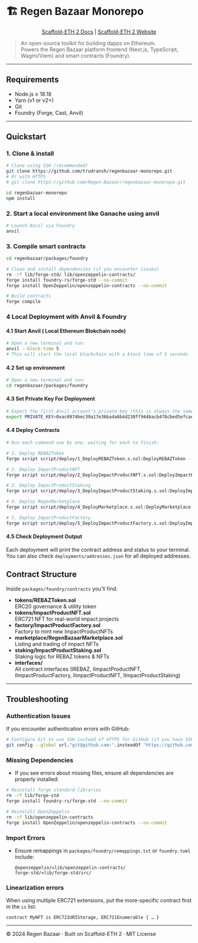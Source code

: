 # 🏗 Regen Bazaar Monorepo

<p align="center">
  <a href="https://docs.scaffoldeth.io">Scaffold-ETH 2 Docs</a> |
  <a href="https://scaffoldeth.io">Scaffold-ETH 2 Website</a>
</p>

> An open-source toolkit for building dapps on Ethereum.  
> Powers the Regen Bazaar platform frontend (Next.js, TypeScript, Wagmi/Viem) and smart contracts (Foundry).

---

## Requirements

- Node.js ≥ 18.18  
- Yarn (v1 or v2+)  
- Git  
- Foundry (Forge, Cast, Anvil)

---

## Quickstart

### 1. Clone & install

```bash
# Clone using SSH (recommended)
git clone https://github.com/trudransh/regenbazaar-monorepo.git
# Or with HTTPS
# git clone https://github.com/Regen-Bazaar/regenbazaar-monorepo.git

cd regenbazaar-monorepo
npm install
```

### 2. Start a local environment like Ganache using anvil

```bash
# Launch Anvil via Foundry
anvil
```

### 3. Compile smart contracts

```bash
cd regenbazaar/packages/foundry

# Clean and install dependencies (if you encounter issues)
rm -rf lib/forge-std/ lib/openzeppelin-contracts/
forge install foundry-rs/forge-std --no-commit
forge install OpenZeppelin/openzeppelin-contracts --no-commit

# Build contracts
forge compile
```
### 4 Local Deployment with Anvil & Foundry
#### 4.1 Start Anvil ( Local Ethereum Blokchain node)
```bash
# Open a new terminal and run:
anvil --block-time 5
# This will start the local blockchain with a block time of 5 seconds
```
#### 4.2 Set up environment
```bash
# Open a new terminal and run:
cd regenbazaar/packages/foundry
```
#### 4.3 Set Private Key For Deployment
```bash
# Export the first Anvil account’s private key (this is always the same for local Anvil):
export PRIVATE_KEY=0xac0974bec39a17e36ba4a6b4d238ff944bacb478cbed5efcae784d7bf4f2ff80
```
#### 4.4 Deploy Contracts
```bash
# Run each command one by one, waiting for each to finish:

# 1. Deploy REBAZToken
forge script script/deploy/1_DeployREBAZToken.s.sol:DeployREBAZToken --rpc-url http://localhost:8545 --private-key $PRIVATE_KEY --broadcast

# 2. Deploy ImpactProductNFT
forge script script/deploy/2_DeployImpactProductNFT.s.sol:DeployImpactProductNFT --rpc-url http://localhost:8545 --private-key $PRIVATE_KEY --broadcast

# 3. Deploy ImpactProductStaking
forge script script/deploy/3_DeployImpactProductStaking.s.sol:DeployImpactProductStaking --rpc-url http://localhost:8545 --private-key $PRIVATE_KEY --broadcast

# 4. Deploy RegenMarketplace
forge script script/deploy/4_DeployMarketplace.s.sol:DeployMarketplace --rpc-url http://localhost:8545 --private-key $PRIVATE_KEY --broadcast

# 5. Deploy ImpactProductFactory
forge script script/deploy/5_DeployImpactProductFactory.s.sol:DeployImpactProductFactory --rpc-url http://localhost:8545 --private-key $PRIVATE_KEY --broadcast
```
#### 4.5 Check Deployment Output 
Each deployment will print the contract address and status to your terminal.
You can also check `deployments/addresses.json` for all deployed addresses.

## Contract Structure

Inside `packages/foundry/contracts` you'll find:

- **tokens/REBAZToken.sol**  
  ERC20 governance & utility token  
- **tokens/ImpactProductNFT.sol**  
  ERC721 NFT for real-world impact projects  
- **factory/ImpactProductFactory.sol**  
  Factory to mint new ImpactProductNFTs  
- **marketplace/RegenBazaarMarketplace.sol**  
  Listing and trading of impact NFTs  
- **staking/ImpactProductStaking.sol**  
  Staking logic for REBAZ tokens & NFTs  
- **interfaces/**  
  All contract interfaces (IREBAZ, IImpactProductNFT, IImpactProductFactory, IImpactProductNFT, IImpactProductStaking)

---

## Troubleshooting

### Authentication Issues
If you encounter authentication errors with GitHub:
```bash
# Configure Git to use SSH instead of HTTPS for GitHub (if you have SSH set up)
git config --global url."git@github.com:".insteadOf "https://github.com/"
```

### Missing Dependencies
- If you see errors about missing files, ensure all dependencies are properly installed:
```bash
# Reinstall forge standard libraries
rm -rf lib/forge-std
forge install foundry-rs/forge-std --no-commit

# Reinstall OpenZeppelin
rm -rf lib/openzeppelin-contracts
forge install OpenZeppelin/openzeppelin-contracts --no-commit
```

### Import Errors
- Ensure remappings in `packages/foundry/remappings.txt` or `foundry.toml` include:  
  ```
  @openzeppelin/=lib/openzeppelin-contracts/
  forge-std/=lib/forge-std/src/
  ```

### Linearization errors
When using multiple ERC721 extensions, put the more-specific contract first in the `is` list:
```solidity
contract MyNFT is ERC721URIStorage, ERC721Enumerable { … }
```

---

© 2024 Regen Bazaar · Built on Scaffold-ETH 2 · MIT License  